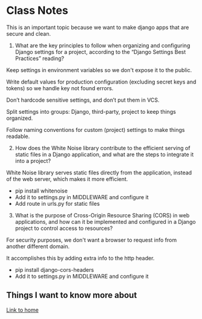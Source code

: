 # Class Notes

This is an important topic because we want to make django apps that are secure and clean.

1. What are the key principles to follow when organizing and configuring Django settings for a project, according to the “Django Settings Best Practices” reading?

Keep settings in environment variables so we don't expose it to the public.

Write default values for production configuration (excluding secret keys and tokens) so we handle key not found errors.

Don’t hardcode sensitive settings, and don’t put them in VCS.

Split settings into groups: Django, third-party, project to keep things organized.

Follow naming conventions for custom (project) settings to make things readable.

2. How does the White Noise library contribute to the efficient serving of static files in a Django application, and what are the steps to integrate it into a project?

White Noise library serves static files directly from the application, instead of the web server, which makes it more efficient.

- pip install whitenoise
- Add it to settings.py in MIDDLEWARE and configure it
- Add route in urls.py for static files

3. What is the purpose of Cross-Origin Resource Sharing (CORS) in web applications, and how can it be implemented and configured in a Django project to control access to resources?

For security purposes, we don't want a browser to request info from another different domain.

It accomplishes this by adding extra info to the http header.

- pip install django-cors-headers
- Add it to settings.py in MIDDLEWARE and configure it

## Things I want to know more about

[Link to home](https://mikeshen7.github.io/reading-notes)
